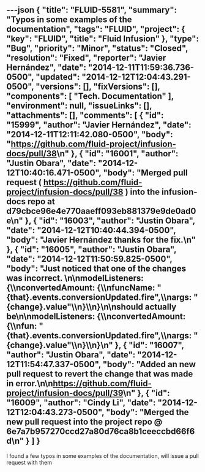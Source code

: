---json
{
  "title": "FLUID-5581",
  "summary": "Typos in some examples of the documentation",
  "tags": "FLUID",
  "project": {
    "key": "FLUID",
    "title": "Fluid Infusion"
  },
  "type": "Bug",
  "priority": "Minor",
  "status": "Closed",
  "resolution": "Fixed",
  "reporter": "Javier Hernández",
  "date": "2014-12-11T11:59:36.736-0500",
  "updated": "2014-12-12T12:04:43.291-0500",
  "versions": [],
  "fixVersions": [],
  "components": [
    "Tech. Documentation"
  ],
  "environment": null,
  "issueLinks": [],
  "attachments": [],
  "comments": [
    {
      "id": "15999",
      "author": "Javier Hernández",
      "date": "2014-12-11T12:11:42.080-0500",
      "body": "<https://github.com/fluid-project/infusion-docs/pull/38>\n"
    },
    {
      "id": "16001",
      "author": "Justin Obara",
      "date": "2014-12-12T10:40:16.471-0500",
      "body": "Merged pull request ( <https://github.com/fluid-project/infusion-docs/pull/38> ) into the infusion-docs repo at d79cbce96e4e770aaeff093eb881379e9de0ad0e\n"
    },
    {
      "id": "16003",
      "author": "Justin Obara",
      "date": "2014-12-12T10:40:44.394-0500",
      "body": "Javier Hernández thanks for the fix.\n"
    },
    {
      "id": "16005",
      "author": "Justin Obara",
      "date": "2014-12-12T11:50:59.825-0500",
      "body": "Just noticed that one of the changes was incorrect.&#x20;\n\nmodelListeners: {\\\nconvertedAmount: {\\\nfuncName: \"{that}.events.conversionUpdated.fire\",\\\nargs: \"{change}.value\"\\\n}\\\n}\n\nshould actually  be\n\nmodelListeners: {\\\nconvertedAmount: {\\\nfun: \"{that}.events.conversionUpdated.fire\",\\\nargs: \"{change}.value\"\\\n}\\\n}\n"
    },
    {
      "id": "16007",
      "author": "Justin Obara",
      "date": "2014-12-12T11:54:47.337-0500",
      "body": "Added an new pull request to revert the change that was made in error.\n\n<https://github.com/fluid-project/infusion-docs/pull/39>\n"
    },
    {
      "id": "16009",
      "author": "Cindy Li",
      "date": "2014-12-12T12:04:43.273-0500",
      "body": "Merged the new pull request into the project repo @ 6e7a7b957270ccd27a80d76ca8b1ceeccbd66f6d\n"
    }
  ]
}
---
I found a few typos in some examples of the documentation, will issue a pull request with them

        